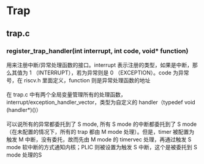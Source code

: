 # Trap

## trap.c
### register_trap_handler(int interrupt, int code, void* function)
用来注册中断/异常处理函数的接口。interrupt 表示注册的类型，如果是中断，那么其值为 1 （INTERRUPT），若为异常则是 0 （EXCEPTION）。code 为异常号，在 riscv.h 里面定义，function 则是异常处理函数的地址
<br><br>
在 trap.c 中有两个全局变量管理所有的处理函数，interrupt/exception_handler_vector，类型为自定义的 handler（typedef void (handler*)()）
<br><br>
可以说所有的异常都委托到了 S mode, 所有 S mode 的中断都委托到了 S mode（在未配置的情况下，所有的 trap 都由 M mode 处理）。但是，timer 被配置为触发 M 中断，没有委托，故而先由 M mode 的 timervec 处理，再通过触发 S mode 软中断的方式通知内核；PLIC 则被设置为触发 S 中断，这个是被委托到 S mode 处理的S

